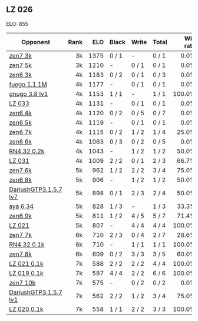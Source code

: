 ## LZ 026 ##

ELO: 855

Opponent | Rank | ELO | Black | Write | Total | Win rate
---------|-----:|----:|-------|-------|-------|-------:
[zen7 3k](zen7%203k.md) | 3k | 1375 | 0 / 1 | - | 0 / 1 | 0.0%
[zen7 5k](zen7%205k.md) | 3k | 1210 | - | 0 / 1 | 0 / 1 | 0.0%
[zen6 3k](zen6%203k.md) | 4k | 1183 | 0 / 2 | 0 / 1 | 0 / 3 | 0.0%
[fuego 1.1 1M](fuego%201.1%201M.md) | 4k | 1177 | - | 0 / 1 | 0 / 1 | 0.0%
[gnugo 3.8 lv1](gnugo%203.8%20lv1.md) | 4k | 1153 | 1 / 1 | - | 1 / 1 | 100.0%
[LZ 033](LZ%20033.md) | 4k | 1131 | - | 0 / 1 | 0 / 1 | 0.0%
[zen6 4k](zen6%204k.md) | 4k | 1120 | 0 / 2 | 0 / 5 | 0 / 7 | 0.0%
[zen6 5k](zen6%205k.md) | 4k | 1119 | - | 0 / 1 | 0 / 1 | 0.0%
[zen6 7k](zen6%207k.md) | 4k | 1115 | 0 / 2 | 1 / 2 | 1 / 4 | 25.0%
[zen6 6k](zen6%206k.md) | 4k | 1063 | 0 / 3 | 0 / 2 | 0 / 5 | 0.0%
[RN4.32 0.2k](RN4.32%200.2k.md) | 4k | 1043 | - | 1 / 2 | 1 / 2 | 50.0%
[LZ 031](LZ%20031.md) | 4k | 1009 | 2 / 2 | 0 / 1 | 2 / 3 | 66.7%
[zen7 6k](zen7%206k.md) | 5k | 962 | 1 / 2 | 2 / 2 | 3 / 4 | 75.0%
[zen6 8k](zen6%208k.md) | 5k | 906 | - | 1 / 2 | 1 / 2 | 50.0%
[DariushGTP3.1.5.7 lv7](DariushGTP3.1.5.7%20lv7.md) | 5k | 898 | 0 / 1 | 2 / 3 | 2 / 4 | 50.0%
[aya 6.34](aya%206.34.md) | 5k | 828 | 1 / 3 | - | 1 / 3 | 33.3%
[zen6 9k](zen6%209k.md) | 5k | 811 | 1 / 2 | 4 / 5 | 5 / 7 | 71.4%
[LZ 021](LZ%20021.md) | 5k | 807 | - | 4 / 4 | 4 / 4 | 100.0%
[zen7 7k](zen7%207k.md) | 6k | 710 | 2 / 3 | 0 / 4 | 2 / 7 | 28.6%
[RN4.32 0.1k](RN4.32%200.1k.md) | 6k | 710 | - | 1 / 1 | 1 / 1 | 100.0%
[zen7 8k](zen7%208k.md) | 6k | 609 | 0 / 2 | 3 / 3 | 3 / 5 | 60.0%
[LZ 021 0.1k](LZ%20021%200.1k.md) | 7k | 588 | 2 / 2 | 2 / 2 | 4 / 4 | 100.0%
[LZ 019 0.1k](LZ%20019%200.1k.md) | 7k | 587 | 4 / 4 | 2 / 2 | 6 / 6 | 100.0%
[zen7 10k](zen7%2010k.md) | 7k | 575 | - | 0 / 2 | 0 / 2 | 0.0%
[DariushGTP3.1.5.7 lv1](DariushGTP3.1.5.7%20lv1.md) | 7k | 562 | 2 / 2 | 1 / 2 | 3 / 4 | 75.0%
[LZ 020 0.1k](LZ%20020%200.1k.md) | 7k | 558 | 1 / 1 | 2 / 2 | 3 / 3 | 100.0%
